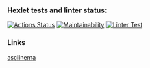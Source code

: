 ### Hexlet tests and linter status:

[![Actions Status](https://github.com/Sergey-Agroproj/python-project-lvl1/workflows/hexlet-check/badge.svg)](https://github.com/Sergey-Agroproj/python-project-lvl1/actions)
[![Maintainability](https://api.codeclimate.com/v1/badges/0279374e7cf50345be7a/maintainability)](https://codeclimate.com/github/Sergey-Agroproj/python-project-lvl1/maintainability)
[![Linter Test](https://github.com/Sergey-Agroproj/python-project-lvl1/workflows/linter-test/badge.svg)](https://github.com/Sergey-Agroproj/python-project-lvl1/actions/workflows/linter-test.yml)


### Links

[asciinema](https://asciinema.org/a/7KtzE0ZtVvQEAOYUVVX2DU2ZS)


